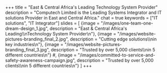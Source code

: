 +++
title = "East & Central Africa's Leading Technology System Provider"
description = "Computech Limited is the Leading Systems Integrator and IT solutions Provider in East and Central Africa."
chat = true
keywords = ["IT solutions", "IT Integrator"]
slides = [
  {image = "/images/one-team-one-dream-design_1.jpg", description = "East & Central Africa's Leading\\\nTechnology System Provider\n"},
  {image = "/images/website-pictures-branding_final_2.jpg", description = "Cutting edge solutions\\\nin key industries\n"},
  {image = "/images/website-pictures-branding_final_3.jpg", description = "Trusted by over 5,000 clients\\\nin 5 different countries\n"}
  #, {image = "/images/committed-to-service-and-safety-awareness-campaign.jpg", description = "Trusted by over 5,000 clients\\\nin 5 different countries\n"}
]
+++

